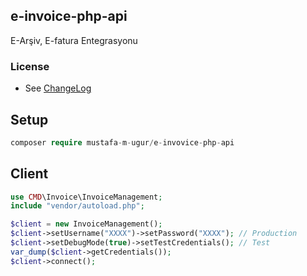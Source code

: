 ## e-invoice-php-api
E-Arşiv, E-fatura Entegrasyonu


### License
- See [ChangeLog](https://github.com/mustafa-m-ugur/e-invovice-php-api/blob/main/LICENSE)

## Setup
```php
composer require mustafa-m-ugur/e-invovice-php-api
```

## Client

```php
use CMD\Invoice\InvoiceManagement;
include "vendor/autoload.php";

$client = new InvoiceManagement();
$client->setUsername("XXXX")->setPassword("XXXX"); // Production
$client->setDebugMode(true)->setTestCredentials(); // Test
var_dump($client->getCredentials());
$client->connect();
```